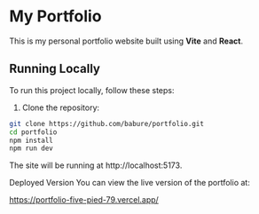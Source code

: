 # My Portfolio

This is my personal portfolio website built using **Vite** and **React**.

## Running Locally

To run this project locally, follow these steps:

1. Clone the repository:

```bash
git clone https://github.com/babure/portfolio.git
cd portfolio
npm install
npm run dev
```

The site will be running at http://localhost:5173.

Deployed Version
You can view the live version of the portfolio at:

https://portfolio-five-pied-79.vercel.app/
